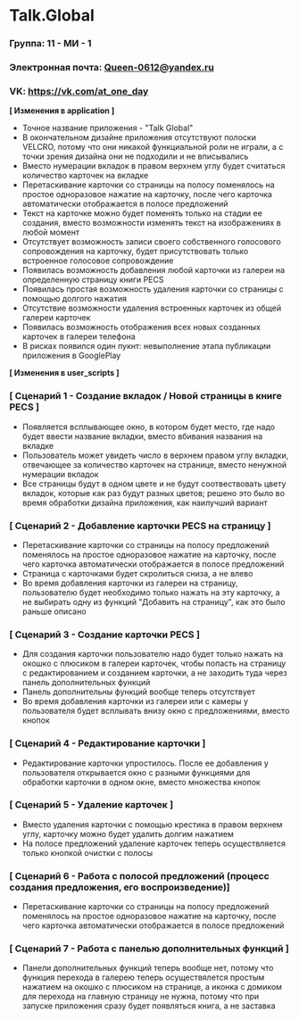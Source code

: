 # Talk.Global

### Группа: 11 - МИ - 1
### Электронная почта: Queen-0612@yandex.ru
### VK: https://vk.com/at_one_day



**[ Изменения в application ]** 

* Точное название приложения - "Talk Global"
* В окончательном дизайне приложения отсутствуют полоски VELCRO, потому что они никакой функциальной роли не играли, а с точки зрения дизайна они не подходили и не вписывались 
* Вместо нумерации вкладок в правом верхнем углу будет считаться количество карточек на вкладке 
* Перетаскивание карточки со страницы на полосу поменялось на простое одноразовое нажатие на карточку, после чего карточка автоматически отображается в полосе предложений 
* Текст на карточке можно будет поменять только на стадии ее создания, вместо возможности изменять текст на изображениях в любой момент 
* Отсутствует возможность записи своего собственного голосового сопровождения на карточку, будет присутствовать только встроенное голосовое сопровождение 
* Появилась возможность добавления любой карточки из галереи на определенную страницу книги PECS
* Появилась простая возможность удаления карточки со страницы с помощью долгого нажатия
* Отсутствие возможности удаления встроенных карточек из общей галереи карточек
* Появилась возможность отображения всех новых созданных карточек в галереи телефона 
* В рисках появилcя один пукнт: невыполнение этапа публикации приложения в GooglePlay

**[ Изменения в user_scripts ]** 

### [ Сценарий 1 - Создание вкладок / Новой страницы в книге PECS ]

* Появляется всплывающее окно, в котором будет место, где надо будет ввести название вкладки, вместо вбивания названия на вкладке 
* Пользователь может увидеть число в верхнем правом углу вкладки, отвечающее за количество карточек на странице, вместо ненужной нумерации вкладок 
* Все страницы будут в одном цвете и не будут соотвествовать цвету вкладок, которые как раз будут разных цветов; решено это было во время обработки дизайна приложения, как наилучший вариант 

### [ Сценарий 2 - Добавление карточки PECS на страницу ]

* Перетаскивание карточки со страницы на полосу предложений поменялось на простое одноразовое нажатие на карточку, после чего карточка автоматически отображается в полосе предложений 
* Страница с карточками будет скролиться сниза, а не влево
* Во время добавления карточки из галереи на страницу, пользователю будет необходимо только нажать на эту карточку, а не выбирать одну из функций "Добавить на страницу", как это было раньше описано 

### [ Сценарий 3 - Создание карточки PECS ]

* Для создания карточки пользователю надо будет только нажать на окошко с плюсиком в галереи карточек, чтобы попасть на страницу с редактированием и созданием карточки, а не заходить туда через панель дополнительных функций 
* Панель дополнительны функций вообще теперь отсутствует 
* Во время добавления карточки из галереи или с камеры у пользователя будет всплывать внизу окно с предложениями, вместо кнопок 

### [ Сценарий 4 - Редактирование карточки ]

* Редактирование карточки упростилось. После ее добавления у пользователя открывается окно с разными функциями для обработки карточки в одном окне, вместо множества кнопок 

### [ Сценарий 5 - Удаление карточек ]

* Вместо удаления карточки с помощью крестика в правом верхнем углу, карточку можно будет удалить долгим нажатием 
* На полосе предложений удаление карточек теперь осуществляется только кнопкой очистки с полосы 

### [ Сценарий 6 - Работа с полосой предложений (процесс создания предложения, его воспроизведение)]

* Перетаскивание карточки со страницы на полосу предложений поменялось на простое одноразовое нажатие на карточку, после чего карточка автоматически отображается в полосе предложений 

### [ Сценарий 7 - Работа с панелью дополнительных функций ]

* Панели дополнительных функций теперь вообще нет, потому что функция перехода в галерею теперь осуществялется простым нажатием на окошко с плюсиком на странице, а иконка с домиком для перехода на главную страницу не нужна, потому что при запуске приложения сразу будет появляться книга, а не заставка 

